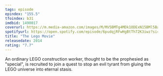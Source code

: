 ```yaml
---
tags: episode
epindex: "155.5"
tfoindex: b31
imdbid: 1490017
coverurl: https://m.media-amazon.com/images/M/MV5BMTg4MDk1ODExN15BMl5BanBnXkFtZTgwNzIyNjg3MDE@._V1_SX202_CR0,0,202,300_.jpg
spotifyurl: https://open.spotify.com/episode/6pudqjRFwHgBtTh72K3iwz?si=36c33dbd778d4b42 
title: "The Lego Movie"
releasedate: 2014
rating: "7.7"
---
```


An ordinary LEGO construction worker, thought to be the prophesied as "special", is recruited to join a quest to stop an evil tyrant from gluing the LEGO universe into eternal stasis.